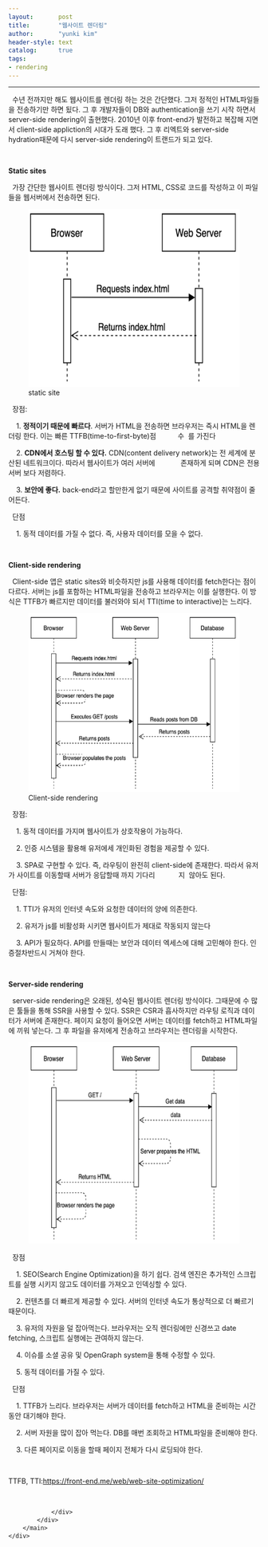 ```yaml
---
layout:       post
title:        "웹사이트 렌더링"
author:       "yunki kim"
header-style: text
catalog:      true
tags: 
- rendering
---
```


<head></head>
<body id="tt-body-page" class="">
<div id="wrap" class="wrap-right">
    <div id="container">
        <main class="main ">
            <div class="area-main">
                <div class="area-view">
                    <div class="article-header"></div>
                    <hr>
                    <div class="article-view">
                        <div class="contents_style">
                            <p data-ke-size="size16">&nbsp; 수년 전까지만 해도 웹사이트를 렌더링 하는 것은 간단했다. 그저 정적인 HTML파일들을 전송하기만 하면 됬다. 그 후 개발자들이 DB와 authentication을 쓰기 시작 하면서 server-side rendering이 출현했다. 2010년 이후 front-end가 발전하고 복잡해 지면서 client-side appliction의 시대가 도래 했다. 그 후 리엑트와 server-side hydration때문에 다시 server-side rendering이 트랜드가 되고 있다.</p>
<p data-ke-size="size16">&nbsp;&nbsp;</p>
<p data-ke-size="size16"><b>Static sites</b></p>
<p data-ke-size="size16">&nbsp; 가장 간단한 웹사이트 렌더링 방식이다. 그저 HTML, CSS로 코드를 작성하고 이 파일들을 웹서버에서 전송하면 된다.&nbsp;</p>
<p></p><figure class="imageblock alignCenter" data-origin-width="699" data-origin-height="463" width="539" height="357" data-ke-mobilestyle="widthOrigin">
    <span data-lightbox="lightbox">
        <img src="/img/7Ju57IKs7J207Yq4IOugjOuNlOungQ==/img.png" data-origin-width="699" data-origin-height="463" width="539" height="357" data-ke-mobilestyle="widthOrigin">
    </span>
    <figcaption>static site</figcaption>
</figure><p></p>
<p data-ke-size="size16">&nbsp; 장점:</p>
<p data-ke-size="size16">&nbsp; &nbsp; 1. <b>정적이기 때문에 빠르다</b>. 서버가 HTML을 전송하면 브라우저는 즉시 HTML을 렌더링 한다. 이는 빠른 TTFB(time-to-first-byte)점&nbsp; &nbsp; &nbsp; &nbsp; &nbsp; &nbsp;수&nbsp; 를 가진다</p>
<p data-ke-size="size16">&nbsp; &nbsp; 2. <b>CDN에서 호스팅 할 수 있다.</b> CDN(content delivery network)는 전 세계에 분산된 네트워크이다. 따라서 웹사이트가 여러 서버에&nbsp; &nbsp; &nbsp; &nbsp; &nbsp; &nbsp; &nbsp;존재하게 되며 CDN은 전용 서버 보다 저렴하다.</p>
<p data-ke-size="size16">&nbsp; &nbsp; 3. <b>보안에 좋다.</b> back-end라고 할만한게 없기 때문에 사이트를 공격할 취약점이 줄어든다.</p>
<p data-ke-size="size16">&nbsp; 단점</p>
<p data-ke-size="size16">&nbsp; &nbsp; 1. 동적 데이터를 가질 수 없다. 즉, 사용자 데이터를 모을 수 없다.</p>
<p data-ke-size="size16">&nbsp;</p>
<p data-ke-size="size16"><b>Client-side rendering</b></p>
<p data-ke-size="size16">&nbsp; Client-side 앱은 static sites와 비슷하지만 js를 사용해 데이터를 fetch한다는 점이 다르다. 서버는 js를 포함하는 HTML파일을 전송하고 브라우저는 이를 실행한다. 이 방식은 TTFB가 빠르지만 데이터를 불러와야 되서 TTI(time to interactive)는 느리다.&nbsp;</p>
<p></p><figure class="imageblock alignCenter" data-origin-width="702" data-origin-height="520" width="485" height="359" data-ke-mobilestyle="widthOrigin">
    <span data-lightbox="lightbox">
        <img src="/img/7Ju57IKs7J207Yq4IOugjOuNlOungQ==/img_1.png" data-origin-width="702" data-origin-height="520" width="485" height="359" data-ke-mobilestyle="widthOrigin">
    </span>
    <figcaption>Client-side rendering</figcaption>
</figure><p></p>
<p data-ke-size="size16">&nbsp; 장점:</p>
<p data-ke-size="size16">&nbsp; &nbsp; 1. 동적 데이터를 가지며 웹사이트가 상호작용이 가능하다.&nbsp;</p>
<p data-ke-size="size16">&nbsp; &nbsp; 2. 인증 시스템을 활용해 유저에세 개인화된 경험을 제공할 수 있다.</p>
<p data-ke-size="size16">&nbsp; &nbsp; 3. SPA로 구현할 수 있다. 즉, 라우팅이 완전히 client-side에 존재한다. 따라서 유저가 사이트를 이동할때 서버가 응답할때 까지 기다리&nbsp; &nbsp; &nbsp; &nbsp; &nbsp; &nbsp; 지&nbsp; 않아도 된다.</p>
<p data-ke-size="size16">&nbsp; 단점:</p>
<p data-ke-size="size16">&nbsp; &nbsp; 1. TTI가 유저의 인터넷 속도와 요청한 데이터의 양에 의존한다.&nbsp;</p>
<p data-ke-size="size16">&nbsp; &nbsp; 2. 유저가 js를 비활성화 시키면 웹사이트가 제대로 작동되지 않는다</p>
<p data-ke-size="size16">&nbsp; &nbsp; 3. API가 필요하다. API를 만들때는 보안과 데이터 엑세스에 대해 고민해야 한다. 인증절차반드시 거쳐야 한다.</p>
<p data-ke-size="size16">&nbsp;</p>
<p data-ke-size="size16"><b>Server-side rendering</b></p>
<p data-ke-size="size16">&nbsp; server-side rendering은 오래된, 성숙된 웹사이트 렌더링 방식이다. 그때문에 수 많은 툴들을 통해 SSR을 사용할 수 있다. SSR은 CSR과 흡사하지만 라우팅 로직과 데이터가 서버에 존재한다. 페이지 요청이 들어오면 서버는 데이터를 fetch하고 HTML파일에 끼워 넣는다. 그 후 파일을 유저에게 전송하고 브라우저는 렌더링을 시작한다.</p>
<p></p><figure class="imageblock alignCenter" data-origin-width="697" data-origin-height="521" width="540" height="404" data-ke-mobilestyle="widthOrigin">
    <span data-lightbox="lightbox">
        <img src="/img/7Ju57IKs7J207Yq4IOugjOuNlOungQ==/img_2.png" data-origin-width="697" data-origin-height="521" width="540" height="404" data-ke-mobilestyle="widthOrigin">
    </span>
    <figcaption></figcaption>
</figure><p></p>
<p data-ke-size="size16">&nbsp; 장점</p>
<p data-ke-size="size16">&nbsp; &nbsp; 1. SEO(Search Engine Optimization)을 하기 쉽다. 검색 엔진은 추가적인 스크립트를 실행 시키지 않고도 데이터를 가져오고 인덱싱할 수 있다.</p>
<p data-ke-size="size16">&nbsp; &nbsp; 2. 컨텐츠를 더 빠르게 제공할 수 있다. 서버의 인터넷 속도가 통상적으로 더 빠르기 때문이다.&nbsp;</p>
<p data-ke-size="size16">&nbsp; &nbsp; 3. 유저의 자원을 덜 잡아먹는다. 브라우저는 오직 렌더링에만 신경쓰고 date fetching, 스크립트 실행에는 관여하지 않는다.</p>
<p data-ke-size="size16">&nbsp; &nbsp; 4. 이슈를 소셜 공유 및 OpenGraph system을 통해 수정할 수 있다.</p>
<p data-ke-size="size16">&nbsp; &nbsp; 5. 동적 데이터를 가질 수 있다.</p>
<p data-ke-size="size16">&nbsp; 단점</p>
<p data-ke-size="size16">&nbsp; &nbsp; 1. TTFB가 느리다. 브라우저는 서버가 데이터를 fetch하고 HTML을 준비하는 시간동안 대기해야 한다.</p>
<p data-ke-size="size16">&nbsp; &nbsp; 2. 서버 자원을 많이 잡아 먹는다. DB를 매번 조회하고 HTML파일을 준비해야 한다.&nbsp;</p>
<p data-ke-size="size16">&nbsp; &nbsp; 3. 다른 페이지로 이동을 할때 페이지 전체가 다시 로딩되야 한다.</p>
<p data-ke-size="size16">&nbsp;</p>
<p data-ke-size="size16">TTFB, TTI:<a href="https://front-end.me/web/web-site-optimization/" target="_blank" rel="noopener">https://front-end.me/web/web-site-optimization/</a></p>
                        </div>
                        <br>
                        <div class="tags"></div>
                    </div>
                    
                </div>
            </div>
        </main>
    </div>
</div>


</body>